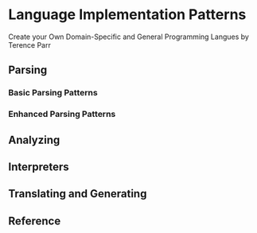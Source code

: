 # Language Implementation Patterns
Create your Own Domain-Specific and General Programming Langues
by Terence Parr

## Parsing

### Basic Parsing Patterns

### Enhanced Parsing Patterns

## Analyzing

## Interpreters

## Translating and Generating

## Reference



